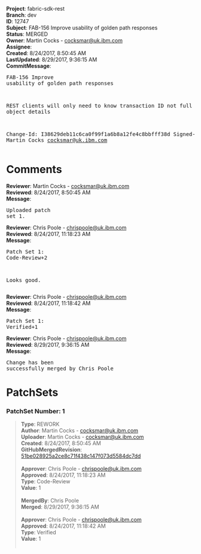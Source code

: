 <strong>Project</strong>: fabric-sdk-rest<br><strong>Branch</strong>: dev<br><strong>ID</strong>: 12747<br><strong>Subject</strong>: FAB-156 Improve usability of golden path responses<br><strong>Status</strong>: MERGED<br><strong>Owner</strong>: Martin Cocks - cocksmar@uk.ibm.com<br><strong>Assignee</strong>:<br><strong>Created</strong>: 8/24/2017, 8:50:45 AM<br><strong>LastUpdated</strong>: 8/29/2017, 9:36:15 AM<br><strong>CommitMessage</strong>:<br><pre>FAB-156 Improve usability of golden path responses

REST clients will only need to know transaction ID not full txId
object details

Change-Id: I38629deb11c6ca0f99f1a6b8a12fe4c8bbfff38d
Signed-off-by: Martin Cocks <cocksmar@uk.ibm.com>
</pre><h1>Comments</h1><strong>Reviewer</strong>: Martin Cocks - cocksmar@uk.ibm.com<br><strong>Reviewed</strong>: 8/24/2017, 8:50:45 AM<br><strong>Message</strong>: <pre>Uploaded patch set 1.</pre><strong>Reviewer</strong>: Chris Poole - chrispoole@uk.ibm.com<br><strong>Reviewed</strong>: 8/24/2017, 11:18:23 AM<br><strong>Message</strong>: <pre>Patch Set 1: Code-Review+2

Looks good.</pre><strong>Reviewer</strong>: Chris Poole - chrispoole@uk.ibm.com<br><strong>Reviewed</strong>: 8/24/2017, 11:18:42 AM<br><strong>Message</strong>: <pre>Patch Set 1: Verified+1</pre><strong>Reviewer</strong>: Chris Poole - chrispoole@uk.ibm.com<br><strong>Reviewed</strong>: 8/29/2017, 9:36:15 AM<br><strong>Message</strong>: <pre>Change has been successfully merged by Chris Poole</pre><h1>PatchSets</h1><h3>PatchSet Number: 1</h3><blockquote><strong>Type</strong>: REWORK<br><strong>Author</strong>: Martin Cocks - cocksmar@uk.ibm.com<br><strong>Uploader</strong>: Martin Cocks - cocksmar@uk.ibm.com<br><strong>Created</strong>: 8/24/2017, 8:50:45 AM<br><strong>GitHubMergedRevision</strong>: [51be028925a2ce8c71f438c147f073d5584dc7dd](https://github.com/hyperledger/fabric-sdk-rest/commit/51be028925a2ce8c71f438c147f073d5584dc7dd)<br><br><strong>Approver</strong>: Chris Poole - chrispoole@uk.ibm.com<br><strong>Approved</strong>: 8/24/2017, 11:18:23 AM<br><strong>Type</strong>: Code-Review<br><strong>Value</strong>: 1<br><br><strong>MergedBy</strong>: Chris Poole<br><strong>Merged</strong>: 8/29/2017, 9:36:15 AM<br><br><strong>Approver</strong>: Chris Poole - chrispoole@uk.ibm.com<br><strong>Approved</strong>: 8/24/2017, 11:18:42 AM<br><strong>Type</strong>: Verified<br><strong>Value</strong>: 1<br><br></blockquote>